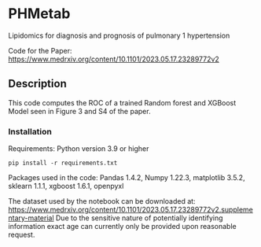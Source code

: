 # PHMetab
Lipidomics for diagnosis and prognosis of pulmonary 1 hypertension

Code for the Paper: https://www.medrxiv.org/content/10.1101/2023.05.17.23289772v2

## Description

This code computes the ROC of a trained Random forest and XGBoost Model seen in Figure 3 and S4 of the paper.

### Installation

Requirements:
Python version 3.9 or higher

```
pip install -r requirements.txt
```

Packages used in the code:
Pandas 1.4.2, Numpy 1.22.3, matplotlib 3.5.2, sklearn 1.1.1, xgboost 1.6.1, openpyxl

The dataset used by the notebook can be downloaded at:
https://www.medrxiv.org/content/10.1101/2023.05.17.23289772v2.supplementary-material
Due to the sensitive nature of potentially identifying information exact age can currently only be provided upon reasonable request.


